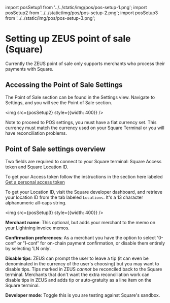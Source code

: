 ---
---

import posSetup1 from '../../static/img/pos/pos-setup-1.png';
import posSetup2 from '../../static/img/pos/pos-setup-2.png';
import posSetup3 from '../../static/img/pos/pos-setup-3.png';

# Setting up ZEUS point of sale (Square)

Currently the ZEUS point of sale only supports merchants who process their payments with Square.

## Accessing the Point of Sale Settings

The Point of Sale section can be found in the Settings view. Navigate to Settings, and you will see the Point of Sale section.

<img src={posSetup2} style={{width: 400}} />

Note to proceed to POS settings, you must have a fiat currency set. This currency must match the currency used on your Square Terminal or you will have reconciliation problems.

## Point of Sale settings overview

Two fields are required to connect to your Square terminal: Square Access token and Square Location ID.

To get your Access token follow the instructions in the section here labeled [Get a personal access token](https://developer.squareup.com/docs/build-basics/access-tokens#get-a-personal-access-token)

To get your Location ID, visit the Square developer dashboard, and retrieve your location ID from the tab labeled `Locations`. It's a 13 character alphanumeric all-caps string.

<img src={posSetup3} style={{width: 400}} />

**Merchant name**: This optional, but adds your merchant to the memo on your Lightning invoice memos.

**Confirmation preferences**: As a merchant you have the option to select '0-conf' or '1-conf' for on-chain payment confirmation, or disable them entirely by selecting 'LN only'.

**Disable tips**: ZEUS can prompt the user to leave a tip (it can even be denominated in the currency of the user's choosing) but you may want to disable tips. Tips marked in ZEUS _cannot_ be reconciled back to the Square terminal. Merchants that don't want the extra reconciliation work can disable tips in ZEUS and adds tip or auto-gratuity as a line item on the Square terminal.

**Developer mode**: Toggle this is you are testing against Square's sandbox.
